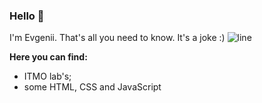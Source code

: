 
### Hello 👋

I'm Evgenii. That's all you need to know.
It's a joke :)
![line](https://user-images.githubusercontent.com/115372801/228560520-01dbee35-1506-4162-8ae9-e223db03b33f.jpg)


**Here you can find:**
- ITMO lab's;
- some HTML, CSS and JavaScript
